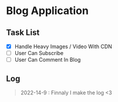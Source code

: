 # Blog Application

## Task List

- [x] Handle Heavy Images / Video With CDN
- [ ] User Can Subscribe
- [ ] User Can Comment In Blog

## Log

> 2022-14-9 : Finnaly I make the log <3
